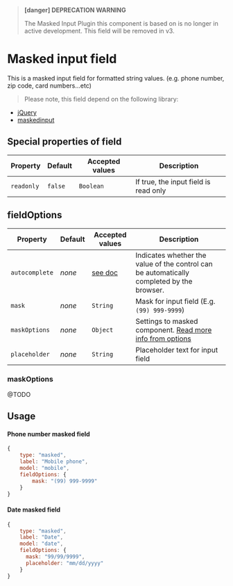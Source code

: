 > **[danger] DEPRECATION WARNING**
>
> The Masked Input Plugin this component is based on is no longer in active development.  This field will be removed in v3.


# Masked input field
This is a masked input field for formatted string values. (e.g. phone number, zip code, card numbers...etc)

> Please note, this field depend on the following library:
- [jQuery](http://www.jquery.com)
- [maskedinput](http://digitalbush.com/projects/masked-input-plugin/)

## Special properties of field

Property      | Default  | Accepted values | Description
------------- | -------- | --------------- | -----------
`readonly`    | `false`  | `Boolean` 	   | If true, the input field is read only

## fieldOptions

Property      | Default  | Accepted values | Description
------------- | -------- | --------------- | -----------
`autocomplete` | _none_   | [see doc](https://html.spec.whatwg.org/multipage/forms.html#autofill)        | Indicates whether the value of the control can be automatically completed by the browser.
`mask`		  | _none_   | `String` 	   | Mask for input field (E.g. `(99) 999-9999`)
`maskOptions` | _none_   | `Object` 	   | Settings to masked component. [Read more info from options](http://digitalbush.com/projects/masked-input-plugin/)
`placeholder` | _none_   | `String` 	   | Placeholder text for input field

### maskOptions
@TODO
## Usage
#### Phone number masked field
```js
{
    type: "masked",
    label: "Mobile phone",
    model: "mobile",
    fieldOptions: {
        mask: "(99) 999-9999"
    }
}
```
#### Date masked field
```js
{
    type: "masked",
    label: "Date",
    model: "date",
    fieldOptions: {
      mask: "99/99/9999",
      placeholder: "mm/dd/yyyy"
    }
}
```
